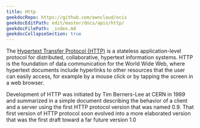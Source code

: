 ```yaml
---
title: Http
geekdocRepo: https://github.com/owncloud/ocis
geekdocEditPath: edit/master/docs/apis/http/
geekdocFilePath: _index.md
geekdocCollapseSection: true
---
```


The [Hypertext Transfer Protocol (HTTP)](https://www.rfc-editor.org/rfc/rfc2616) is a stateless application-level protocol for distributed, collaborative, hypertext information systems. HTTP is the foundation of data communication for the World Wide Web, where hypertext documents include hyperlinks to other resources that the user can easily access, for example by a mouse click or by tapping the screen in a web browser.

Development of HTTP was initiated by Tim Berners-Lee at CERN in 1989 and summarized in a simple document describing the behavior of a client and a server using the first HTTP protocol version that was named 0.9. That first version of HTTP protocol soon evolved into a more elaborated version that was the first draft toward a far future version 1.0
